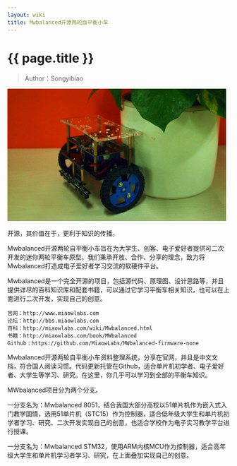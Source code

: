 ```yaml
---
layout: wiki
title: Mwbalanced开源两轮自平衡小车
---
```


# {{ page.title }}

> Author：Songyibiao

![](/img/wiki/Mwbalanced.jpg)

开源，其价值在于，更利于知识的传播。

Mwbalanced开源两轮自平衡小车旨在为大学生、创客、电子爱好者提供可二次开发的迷你两轮平衡车原型。我们秉承开放、合作、分享的理念，致力将Mwbalanced打造成电子爱好者学习交流的软硬件平台。

Mwbalanced是一个完全开源的项目，包括源代码、原理图、设计思路等，并且提供详尽的百科知识库和配套书籍，可以通过它学习平衡车相关知识，也可以在上面进行二次开发，实现自己的创意。

    官网：http://www.miaowlabs.com
	论坛：http://bbs.miaowlabs.com
	百科：http://miaowlabs.com/wiki/Mwbalanced.html
	书籍：http://miaowlabs.com/book/MWbalanced
	Github：https://github.com/MiaowLabs/MWbalanced-firmware-none

Mwbalanced开源两轮自平衡小车资料整理系统，分享在官网，并且是中文文档，符合国人阅读习惯。代码更新托管在Github，适合单片机初学者、电子爱好者、大学生等学习、研究。在这里，你几乎可以学习到全部的平衡车知识。

MWbalanced项目分为两个分支。

一分支名为：Mwbalanced 8051，结合我国大部分高校以51单片机作为嵌入式入门教学国情，选用51单片机（STC15）作为控制器，适合低年级大学生和单片机初学者学习、研究、二次开发实现自己的创意，也适合学校作为电子实习教学平台进行授课。

一分支名为：Mwbalanced STM32，使用ARM内核MCU作为控制器，适合高年级大学生和单片机学习者学习、研究，在上面叠加实现自己的创意。



